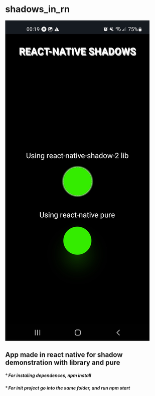 # shadows_in_rn

<div> <img src="https://raw.githubusercontent.com/gheysiell/images/master/shadows_in_rn.jpg" /> </div>
<div> <h2> App made in react native for shadow demonstration with library and pure </h2> </div>
<div> <h5> ° For instaling dependences, npm install </h5> </div>
<div> <h5> ° For init project go into the same folder, and run npm start </h5> </div>